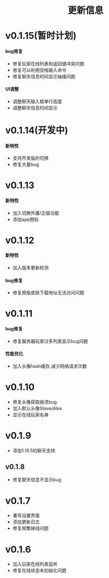 <h1 style="text-align:center"> 更新信息 </h1>

# v0.1.15(暂时计划)
#### bug修复
* 修复玩家在线列表和返回键冲突问题
* 修复可以利用空格输入命令
* 修复聊天信息时间显示抽搐问题
#### UI调整
* 调整聊天输入框单行高度
* 调整聊天信息时间显示
# v0.1.14(开发中)
#### 新特性
* 支持开发版的切换
* 修复大量bug
# v0.1.13
#### 新特性
* 加入切换外置/正版功能
* 添加app图标
# v0.1.12
#### 新特性
* 加入版本更新检测
#### bug修复
* 修复原版皮肤下载地址无法访问问题
# v0.1.11
#### bug修复
* 修复服务器玩家过多列表显示bug问题
#### 性能优化
* 加入头像hash缓存,减少网络请求次数

# v0.1.10
* 修复头像获取崩溃bug
* 加入默认头像Steve/Alex
* 显示在线玩家名单

# v0.1.9
* 添加1.16.5的聊天支持

## v0.1.8
* 修复聊天信息不显示bug

# v0.1.7
* 重写设置界面
* 添加更新日志
* 修复频繁掉线问题

# v0.1.6
* 加入玩家在线列表监听
* 修复在线状态未初始化问题


